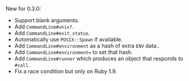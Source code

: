 New for 0.3.0:

* Support blank arguments.
* Add `CommandLine#unix?`.
* Add `CommandLine#exit_status`.
* Automatically use `POSIX::Spawn` if available.
* Add `CommandLine#environment` as a hash of extra `ENV` data..
* Add `CommandLine#environment=` to set that hash.
* Add `CommandLine#runner` which produces an object that responds to `#call`.
* Fix a race condition but only on Ruby 1.9.
